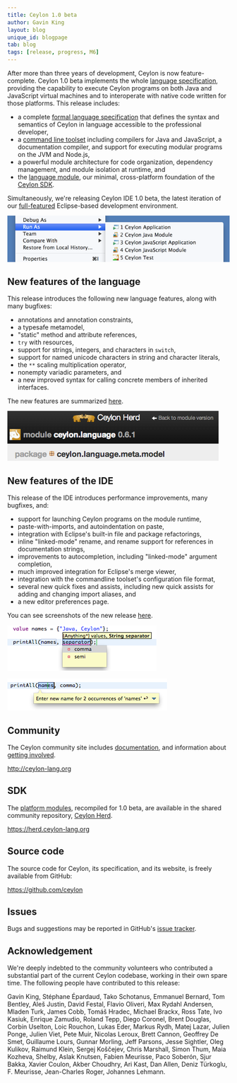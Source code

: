 ```yaml
---
title: Ceylon 1.0 beta
author: Gavin King
layout: blog
unique_id: blogpage
tab: blog
tags: [release, progress, M6]
---
```


[spec]: /documentation/1.0/spec
[toolset]: /documentation/1.0/reference/tool/ceylon/subcommands/index.html
[ceylon.language]: https://herd.ceylon-lang.org/modules/ceylon.language
[sdk]: https://modules.ceylon-lang.org/categories/SDK
[ide features]: /documentation/1.0/ide/features/
[Ceylon Herd]: https://herd.ceylon-lang.org
[documentation]: /documentation/1.0
[code]: /code

After more than three years of development, Ceylon is now 
feature-complete. Ceylon 1.0 beta implements the whole 
[language specification][spec], providing the capability to 
execute Ceylon programs on both Java and JavaScript virtual 
machines and to interoperate with native code written for 
those platforms. This release includes:

- a complete [formal language specification][spec] that 
  defines the syntax and semantics of Ceylon in language 
  accessible to the professional developer,
- a [command line toolset][toolset] including compilers 
  for Java and JavaScript, a documentation compiler, and 
  support for executing modular programs on the JVM and 
  Node.js,
- a powerful module architecture for code organization,
  dependency management, and module isolation at runtime,
  and
- the [language module][ceylon.language], our minimal, 
  cross-platform foundation of the [Ceylon SDK][sdk].

Simultaneously, we're releasing Ceylon IDE 1.0 beta, the
latest iteration of our [full-featured][ide features]
Eclipse-based development environment.

![runas](/images/screenshots/m6/runas.png)

## New features of the language

This release introduces the following new language features,
along with many bugfixes:

- annotations and annotation constraints,
- a typesafe metamodel,
- "static" method and attribute references,
- `try` with resources,
- support for strings, integers, and characters in `switch`,
- support for named unicode characters in string and 
  character literals,
- the `**` scaling multiplication operator,
- nonempty variadic parameters, and
- a new improved syntax for calling concrete members of 
  inherited interfaces.

The new features are summarized 
[here](/blog/2013/07/25/progress-report/).

![metamodel](/images/screenshots/m6/metamodel.png)

## New features of the IDE

This release of the IDE introduces performance improvements,
many bugfixes, and:

- support for launching Ceylon programs on the module
  runtime,
- paste-with-imports, and autoindentation on paste,
- integration with Eclipse's built-in file and package
  refactorings,
- inline "linked-mode" rename, and rename support for
  references in documentation strings,
- improvements to autocompletion, including "linked-mode" 
  argument completion,
- much improved integration for Eclipse's merge viewer,
- integration with the commandline toolset's configuration
  file format,
- several new quick fixes and assists, including new
  quick assists for adding and changing import aliases, 
  and 
- a new editor preferences page.

You can see screenshots of the new release [here][ide features].

![autocomplete](/images/screenshots/m6/linkedmode1.png)

![rename](/images/screenshots/m6/linkedmode2.png)

## Community

The Ceylon community site includes [documentation][], and 
information about [getting involved][code].

<http://ceylon-lang.org>

## SDK

The [platform modules][sdk], recompiled for 1.0 beta, are available 
in the shared community repository, [Ceylon Herd][].

<https://herd.ceylon-lang.org>

## Source code

The source code for Ceylon, its specification, and its website, 
is freely available from GitHub:

<https://github.com/ceylon>

## Issues

Bugs and suggestions may be reported in GitHub's 
[issue tracker](/code/issues).

## Acknowledgement

We're deeply indebted to the community volunteers who contributed a 
substantial part of the current Ceylon codebase, working in their own 
spare time. The following people have contributed to this release:

Gavin King, Stéphane Épardaud, Tako Schotanus, Emmanuel Bernard, 
Tom Bentley, Aleš Justin, David Festal, Flavio Oliveri, 
Max Rydahl Andersen, Mladen Turk, James Cobb, Tomáš Hradec, 
Michael Brackx, Ross Tate, Ivo Kasiuk, Enrique Zamudio, Roland Tepp, 
Diego Coronel, Brent Douglas, Corbin Uselton, Loic Rouchon, Lukas Eder,
Markus Rydh, Matej Lazar, Julien Ponge, Julien Viet, Pete Muir, 
Nicolas Leroux, Brett Cannon, Geoffrey De Smet, Guillaume Lours, 
Gunnar Morling, Jeff Parsons, Jesse Sightler, Oleg Kulikov, 
Raimund Klein, Sergej Koščejev, Chris Marshall, Simon Thum, 
Maia Kozheva, Shelby, Aslak Knutsen, Fabien Meurisse, Paco Soberón, 
Sjur Bakka, Xavier Coulon, Akber Choudhry, Ari Kast, Dan Allen, 
Deniz Türkoglu, F. Meurisse, Jean-Charles Roger, Johannes Lehmann.
 